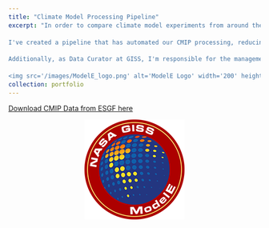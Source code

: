 ```yaml
---
title: "Climate Model Processing Pipeline"
excerpt: "In order to compare climate model experiments from around the globe, they need to meet the same standards and be formatted identically. The international standard set is by the Coupled Model Intercomparison Project (CMIP).<br><br>

I've created a pipeline that has automated our CMIP processing, reducing completion time from 2 weeks to 2 days. This pipeline is now used to process every climate experiment that passes through NASA, processing hundreds of terabytes of data annually.<br><br>

Additionally, as Data Curator at GISS, I'm responsible for the management of all our data (on the order of Petabytes). This includes what we publish to ESGF (Earth System Grid Federation), the primary platform for accessing and comparing climate model data worldwide.<br><br>

<img src='/images/ModelE_logo.png' alt='ModelE Logo' width='200' height='200' style='display: block; margin: 0 auto;'>"
collection: portfolio
---
```


[Download CMIP Data from ESGF here](https://aims2.llnl.gov/search/cmip6/)

<img src='/images/ModelE_logo.png' alt='ModelE Logo' width='200' height='200' style='display: block; margin: 0 auto;'>